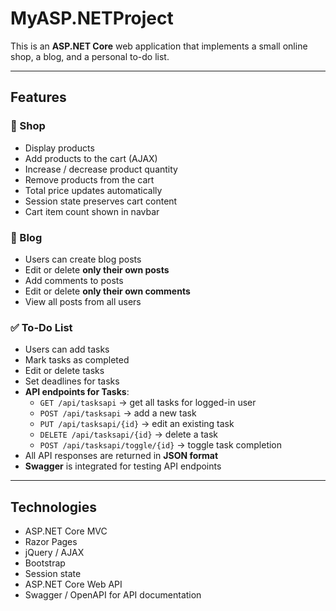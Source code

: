 # MyASP.NETProject

This is an **ASP.NET Core** web application that implements a small online shop, a blog, and a personal to-do list.

---

## Features

### 🛒 Shop
- Display products
- Add products to the cart (AJAX)
- Increase / decrease product quantity
- Remove products from the cart
- Total price updates automatically
- Session state preserves cart content
- Cart item count shown in navbar

### 📝 Blog
- Users can create blog posts
- Edit or delete **only their own posts**
- Add comments to posts
- Edit or delete **only their own comments**
- View all posts from all users


### ✅ To-Do List
- Users can add tasks
- Mark tasks as completed
- Edit or delete tasks
- Set deadlines for tasks
- **API endpoints for Tasks**:
  - `GET /api/tasksapi` → get all tasks for logged-in user
  - `POST /api/tasksapi` → add a new task
  - `PUT /api/tasksapi/{id}` → edit an existing task
  - `DELETE /api/tasksapi/{id}` → delete a task
  - `POST /api/tasksapi/toggle/{id}` → toggle task completion
- All API responses are returned in **JSON format**
- **Swagger** is integrated for testing API endpoints

---

## Technologies
- ASP.NET Core MVC
- Razor Pages
- jQuery / AJAX
- Bootstrap
- Session state
- ASP.NET Core Web API
- Swagger / OpenAPI for API documentation

